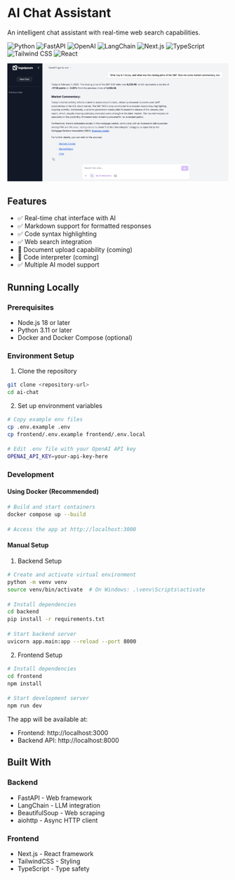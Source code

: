 # AI Chat Assistant

An intelligent chat assistant with real-time web search capabilities.

![Python](https://img.shields.io/badge/Python-3776AB?style=for-the-badge&logo=python&logoColor=white)
![FastAPI](https://img.shields.io/badge/FastAPI-009688?style=for-the-badge&logo=fastapi&logoColor=white)
![OpenAI](https://img.shields.io/badge/OpenAI-412991?style=for-the-badge&logo=openai&logoColor=white)
![LangChain](https://img.shields.io/badge/🦜_LangChain-2C2C2C?style=for-the-badge)
![Next.js](https://img.shields.io/badge/Next.js-000000?style=for-the-badge&logo=next.js&logoColor=white)
![TypeScript](https://img.shields.io/badge/TypeScript-3178C6?style=for-the-badge&logo=typescript&logoColor=white)
![Tailwind CSS](https://img.shields.io/badge/Tailwind_CSS-06B6D4?style=for-the-badge&logo=tailwind-css&logoColor=white)
![React](https://img.shields.io/badge/React-61DAFB?style=for-the-badge&logo=react&logoColor=black)

![AI Chat Interface](frontend/public/images/chat-v2.jpg)

## Features

- ✅ Real-time chat interface with AI
- ✅ Markdown support for formatted responses
- ✅ Code syntax highlighting
- ✅ Web search integration
- 🚧 Document upload capability (coming)
- 🚧 Code interpreter (coming)
- ✅ Multiple AI model support

## Running Locally

### Prerequisites

- Node.js 18 or later
- Python 3.11 or later
- Docker and Docker Compose (optional)

### Environment Setup

1. Clone the repository
```bash
git clone <repository-url>
cd ai-chat
```

2. Set up environment variables
```bash
# Copy example env files
cp .env.example .env
cp frontend/.env.example frontend/.env.local

# Edit .env file with your OpenAI API key
OPENAI_API_KEY=your-api-key-here
```

### Development

#### Using Docker (Recommended)
```bash
# Build and start containers
docker compose up --build

# Access the app at http://localhost:3000
```

#### Manual Setup

1. Backend Setup
```bash
# Create and activate virtual environment
python -m venv venv
source venv/bin/activate  # On Windows: .\venv\Scripts\activate

# Install dependencies
cd backend
pip install -r requirements.txt

# Start backend server
uvicorn app.main:app --reload --port 8000
```

2. Frontend Setup
```bash
# Install dependencies
cd frontend
npm install

# Start development server
npm run dev
```

The app will be available at:
- Frontend: http://localhost:3000
- Backend API: http://localhost:8000

## Built With

### Backend
- FastAPI - Web framework
- LangChain - LLM integration
- BeautifulSoup - Web scraping
- aiohttp - Async HTTP client

### Frontend
- Next.js - React framework
- TailwindCSS - Styling
- TypeScript - Type safety